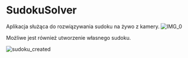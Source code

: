 # SudokuSolver
Aplikacja służąca do rozwiązywania sudoku na żywo z kamery.
![IMG_0](https://user-images.githubusercontent.com/72568092/121086105-088e9e00-c7e3-11eb-9189-6b7cba0dc2d3.jpg)

Możliwe jest również utworzenie własnego sudoku.

![sudoku_created](https://user-images.githubusercontent.com/72568092/121086179-1e9c5e80-c7e3-11eb-8bb2-b0554449b4f9.jpg)
